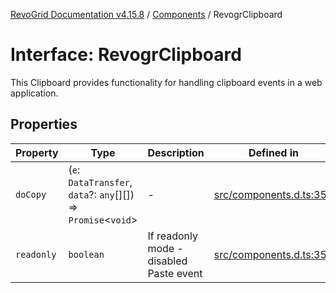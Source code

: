[RevoGrid Documentation v4.15.8](README.md) / [Components](Namespace.Components.md) / RevogrClipboard

# Interface: RevogrClipboard

This Clipboard provides functionality for handling clipboard events in a web application.

## Properties

| Property | Type | Description | Defined in |
| ------ | ------ | ------ | ------ |
| `doCopy` | (`e`: `DataTransfer`, `data`?: `any`[][]) => `Promise`\<`void`\> | - | [src/components.d.ts:353](https://github.com/revolist/revogrid/blob/2ac43d2713c9d394ff33675f959c6432bf5aa023/src/components.d.ts#L353) |
| `readonly` | `boolean` | If readonly mode - disabled Paste event | [src/components.d.ts:357](https://github.com/revolist/revogrid/blob/2ac43d2713c9d394ff33675f959c6432bf5aa023/src/components.d.ts#L357) |
